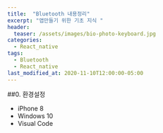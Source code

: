 ```yaml
---
title:  "Bluetooth 내용정리"
excerpt: "앱만들기 위한 기초 지식 "
header:
  teaser: /assets/images/bio-photo-keyboard.jpg
categories:
  - React_native
tags:
  - Bluetooth
  - React_native
last_modified_at: 2020-11-10T12:00:00-05:00
---
```

##0. 환경설정   
* iPhone 8
* Windows 10
* Visual Code
<!--stackedit_data:
eyJoaXN0b3J5IjpbMzkxNjE4ODI0LDczMDk5ODExNl19
-->
